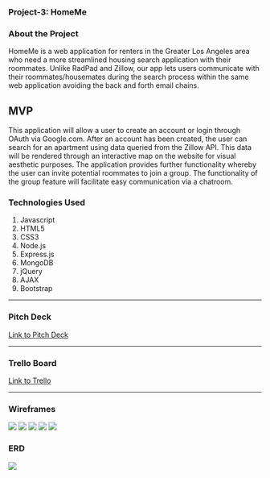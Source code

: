 ### Project-3: HomeMe

### About the Project

HomeMe is a web application for renters in the Greater Los Angeles area who need a more streamlined housing search application with their roommates. Unlike RadPad and Zillow, our app lets users communicate with their roommates/housemates during the search process within the same web application avoiding the back and forth email chains.

## MVP

This application will allow a user to create an account or login through OAuth via Google.com.
After an account has been created, the user can search for an apartment using data queried from the Zillow API.
This data will be rendered through an interactive map on the website for visual aesthetic purposes.
The application provides further functionality whereby the user can invite potential roommates to join a group.
The functionality of the group feature will facilitate easy communication via a chatroom.

### Technologies Used

1. Javascript
2. HTML5
3. CSS3
4. Node.js
5. Express.js
6. MongoDB
7. jQuery
8. AJAX
9. Bootstrap

---
### Pitch Deck

[Link to Pitch Deck](https://docs.google.com/presentation/d/1xGIqvYHterTJOM0Hx6fqo1-Ix0OLbg5R0gXRKM2f8IY/edit?usp=sharing)

---
### Trello Board

[Link to Trello](https://trello.com/b/yGCemAqi/project-3)

---
### Wireframes

![](http://imgur.com/mq0FTIU.png)
![](http://imgur.com/qKqoW6o.png)
![](http://imgur.com/c2spcxJ.png)
![](http://imgur.com/8MhX9hD.png)
![](http://imgur.com/0cc0Ex5.png)

### ERD

![](http://imgur.com/kV3YeyB.png)
